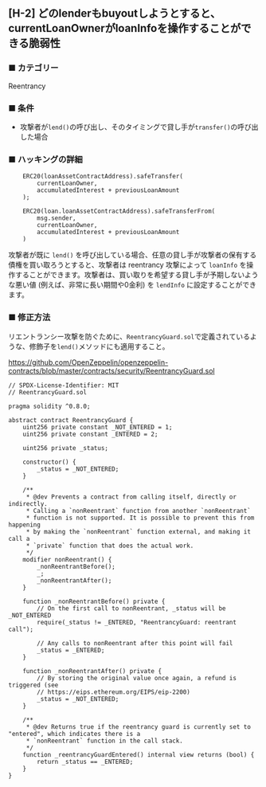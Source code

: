 ## [H-2] どのlenderもbuyoutしようとすると、currentLoanOwnerがloanInfoを操作することができる脆弱性

### ■ カテゴリー

Reentrancy

### ■ 条件

- 攻撃者が`lend()`の呼び出し、そのタイミングで貸し手が`transfer()`の呼び出した場合

### ■ ハッキングの詳細

```sol
    ERC20(loanAssetContractAddress).safeTransfer(
        currentLoanOwner,
        accumulatedInterest + previousLoanAmount
    );
```

```sol
    ERC20(loan.loanAssetContractAddress).safeTransferFrom(
        msg.sender,
        currentLoanOwner,
        accumulatedInterest + previousLoanAmount    
    )
```

攻撃者が既に `lend()` を呼び出している場合、任意の貸し手が攻撃者の保有する債権を買い取ろうとすると、攻撃者は reentrancy 攻撃によって `loanInfo` を操作することができます。攻撃者は、買い取りを希望する貸し手が予期しないような悪い値 (例えば、非常に長い期間や0金利) を `lendInfo` に設定することができます。

### ■ 修正方法

リエントランシー攻撃を防ぐために、`ReentrancyGuard.sol`で定義されているような、修飾子を`lend()`メソッドにも適用すること。  

https://github.com/OpenZeppelin/openzeppelin-contracts/blob/master/contracts/security/ReentrancyGuard.sol

```sol
// SPDX-License-Identifier: MIT
// ReentrancyGuard.sol

pragma solidity ^0.8.0;

abstract contract ReentrancyGuard {
    uint256 private constant _NOT_ENTERED = 1;
    uint256 private constant _ENTERED = 2;

    uint256 private _status;

    constructor() {
        _status = _NOT_ENTERED;
    }

    /**
     * @dev Prevents a contract from calling itself, directly or indirectly.
     * Calling a `nonReentrant` function from another `nonReentrant`
     * function is not supported. It is possible to prevent this from happening
     * by making the `nonReentrant` function external, and making it call a
     * `private` function that does the actual work.
     */
    modifier nonReentrant() {
        _nonReentrantBefore();
        _;
        _nonReentrantAfter();
    }

    function _nonReentrantBefore() private {
        // On the first call to nonReentrant, _status will be _NOT_ENTERED
        require(_status != _ENTERED, "ReentrancyGuard: reentrant call");

        // Any calls to nonReentrant after this point will fail
        _status = _ENTERED;
    }

    function _nonReentrantAfter() private {
        // By storing the original value once again, a refund is triggered (see
        // https://eips.ethereum.org/EIPS/eip-2200)
        _status = _NOT_ENTERED;
    }

    /**
     * @dev Returns true if the reentrancy guard is currently set to "entered", which indicates there is a
     * `nonReentrant` function in the call stack.
     */
    function _reentrancyGuardEntered() internal view returns (bool) {
        return _status == _ENTERED;
    }
}

```

